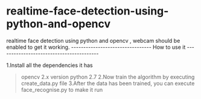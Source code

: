 # realtime-face-detection-using-python-and-opencv
realtime face detection using python and opencv , webcam should be enabled to get it working.
--------------------------------- How to use it -----------------------------------------

1.Install all the dependencies it has 
>opencv 2.x version
>python 2.7
2.Now train the algorithm by executing create_data.py file
3.After the data has been trained, you can execute face_recognise.py to make it run
